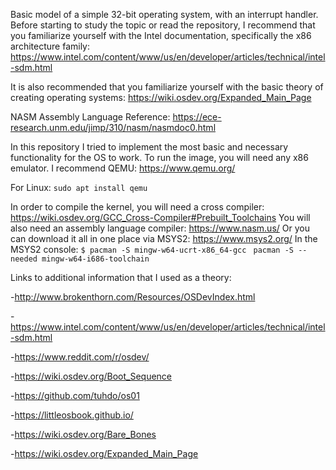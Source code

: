 Basic model of a simple 32-bit operating system, with an interrupt handler.
Before starting to study the topic or read the repository, I recommend that you familiarize yourself with the Intel documentation, specifically the x86 architecture family:
https://www.intel.com/content/www/us/en/developer/articles/technical/intel-sdm.html

It is also recommended that you familiarize yourself with the basic theory of creating operating systems: https://wiki.osdev.org/Expanded_Main_Page

NASM Assembly Language Reference: https://ece-research.unm.edu/jimp/310/nasm/nasmdoc0.html

In this repository I tried to implement the most basic and necessary functionality for the OS to work.
To run the image, you will need any x86 emulator. I recommend QEMU: https://www.qemu.org/

For Linux: ```sudo apt install qemu```

In order to compile the kernel, you will need a cross compiler: 
https://wiki.osdev.org/GCC_Cross-Compiler#Prebuilt_Toolchains
You will also need an assembly language compiler: https://www.nasm.us/ 
Or you can download it all in one place via MSYS2: https://www.msys2.org/
In the MSYS2 console: ```$ pacman -S mingw-w64-ucrt-x86_64-gcc ``` 
```pacman -S --needed mingw-w64-i686-toolchain```


Links to additional information that I used as a theory:

-http://www.brokenthorn.com/Resources/OSDevIndex.html

-https://www.intel.com/content/www/us/en/developer/articles/technical/intel-sdm.html

-https://www.reddit.com/r/osdev/

-https://wiki.osdev.org/Boot_Sequence

-https://github.com/tuhdo/os01

-https://littleosbook.github.io/

-https://wiki.osdev.org/Bare_Bones

-https://wiki.osdev.org/Expanded_Main_Page
